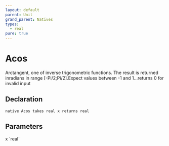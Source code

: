 ```yaml
---
layout: default
parent: Unit
grand_parent: Natives
types:
  - real
pure: true
---
```


# Acos
Arctangent, one of inverse trigonometric functions. The result is returned inradians in range [-Pi/2;Pi/2].Expect values between -1 and 1...returns 0 for invalid input

## Declaration

```
native Acos takes real x returns real
```

## Parameters
<dl>
  <dt>x `real`</dt>
  <dd></dd>
</dl>